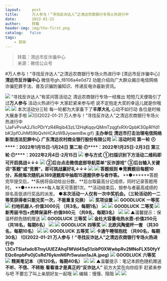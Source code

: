 ```yaml
---
layout:     post
title:      万人参与！“寻找反诈达人”之清远农商银行专场火热进行中
date:       2022-01-21
author:     转载
header-img: img/the-first.png
catalog:   false
tags:
    - 其他
---
```


<blockquote><p>转载：清远市反诈骗中心<br>
来源：微信公众号</p></blockquote>

#万人参与！“寻找反诈达人”之清远农商银行专场火热进行中
[清远市反诈骗中心]
**清远市反诈骗中心**
微信号gh_f8106a4e0d72
功能介绍向广大群众揭示电信网络诈骗犯罪手法、普及识骗防骗知识、传递反电诈最新资讯。

![]({{site.baseurl}}/postimg/3CxTSiafadcic5zyXUfbXLUClzlpaoknCpV4bErPg2kuuS97hoJJbNCtFOVZ9X0j5W26HDaregC5kibiaLGl8CPr9A.gif)
“寻找反诈达人”有奖问答活动之
清远农商银行专场一经推出
短短几天便吸引了过**万人参与**
活动火热进行中
大家赶紧来参与吧
说不定抱走大奖的幸运儿就是你哦
![]({{site.baseurl}}/postimg/3CxTSiafadcic6eZbQMbk3EtoQMS5mgIzG4cb5KmJ0F9jLvwUV3YAaxdlxXNUmmFs20TYZXiapVQ8N2VTbTnWmVVw.gif)
![]({{site.baseurl}}/postimg/3CxTSiafadcic6eZbQMbk3EtoQMS5mgIzGVR93uFHtdZVhKoJbWUHsEgUJZKzfOUs49Rnd1BJD3r29VOibSVYeYhQ.jpeg)
本次活动分三轮
每一轮都为大家备下了**丰厚大礼**
心动不如行动
各位是时候大展身手啦
![]({{site.baseurl}}/postimg/3CxTSiafadc87myUUEZAhqFMVd45q51zibDic9LHpyNYgAGVOiavgvibfv5USRM86B0zr6JrP8xaOibK4OeLIoXlYdSQ.gif)![](2022-01-21
万人参与！“寻找反诈达人”之清远农商银行专场火热进行中\\JaFvPvvA2J1icPDrYzR4Rqib43zL12HqKqqvQMmTzqgfxRXrQpbK3GpRlYd1bK2pfOJhM59bQvhHCAzWBJyowm8w.gif)
**主办单位**
**清远市打击治理电信网络新型违法犯罪中心**
**广东清远农村商业银行股份有限公司**
![]({{site.baseurl}}/postimg/JaFvPvvA2J1icPDrYzR4Rqib43zL12HqKqqvQMmTzqgfxRXrQpbK3GpRlYd1bK2pfOJhM59bQvhHCAzWBJyowm8w.gif)
**活动时间**
**第一轮**
**🕗****：2022年1月15日-1月24日**
**第二轮**
**🕗****：2022年1月25日-2月3日**
**第三轮**
**🕗****：2022年2月4日-2月15日**
![]({{site.baseurl}}/postimg/JaFvPvvA2J1icPDrYzR4Rqib43zL12HqKqqvQMmTzqgfxRXrQpbK3GpRlYd1bK2pfOJhM59bQvhHCAzWBJyowm8w.gif)
**参与方式**
**①扫描识别下方活动二维码即可开启挑战↓↓↓**
![]({{site.baseurl}}/postimg/3CxTSiafadc83YmjITC6A2oaDWMgmI3zbxjI5d13fPibcEecA43ibNDQBOQRKvibIZhlibyFhPdcOD0EaFFOp3Du0fA.png)
**②后台点击微信底部导航菜单“反诈游戏”**
**③后台输入关键词“答题”或“竞赛”，**即可挑战赢好礼↓↓↓
![]({{site.baseurl}}/postimg/3CxTSiafadc9AjVJN7zd3B5uxF536oXibdCUI5Z69E4LK7SymX9Z6rLoJ9wQFtCfURI7ClicxudNBoDegS9Uiamiapw.jpeg)
![]({{site.baseurl}}/postimg/JaFvPvvA2J1icPDrYzR4Rqib43zL12HqKqqvQMmTzqgfxRXrQpbK3GpRlYd1bK2pfOJhM59bQvhHCAzWBJyowm8w.gif)
**答题规则**
●竞赛题目每题10分，系统每次随机从189道题库中**抽取15道题供参与者作答。**
**●******答题完毕提交后，**系统将自动给出分数，**后台取最高分记成绩，同时记录答题用时。
**●********每人每天可答题1次。**活动结束后，按参与者最高成绩的排名高低进行奖品的派发。
**●******本次活动一人**仅有一次中奖机会。****（三轮活动的一二等奖获得者只能兑奖一次，不能重复兑换）**
![]({{site.baseurl}}/postimg/JaFvPvvA2J1icPDrYzR4Rqib43zL12HqKqqvQMmTzqgfxRXrQpbK3GpRlYd1bK2pfOJhM59bQvhHCAzWBJyowm8w.gif)
**奖项设置**
![]({{site.baseurl}}/postimg/JaFvPvvA2J1icPDrYzR4Rqib43zL12HqKq7HxgfWfmqzk8TkGCicDkb5qJZibmZTEPH7J0USlP6R8gMJrQg5ByhgZQ.gif)
**GOODLUCK**
**一等奖**
![]({{site.baseurl}}/postimg/JaFvPvvA2J1icPDrYzR4Rqib43zL12HqKq7HxgfWfmqzk8TkGCicDkb5qJZibmZTEPH7J0USlP6R8gMJrQg5ByhgZQ.gif)
**扫地机器人-价值3000元**
**（共3名，每期1名）**
![]({{site.baseurl}}/postimg/3CxTSiafadc87myUUEZAhqFMVd45q51zibXVLJTf8z7kia4pa8n1TEhkdhIicR9r62MO1qIhAcBKgELFKpZSXzwUmw.jpeg)
![]({{site.baseurl}}/postimg/JaFvPvvA2J1icPDrYzR4Rqib43zL12HqKq7HxgfWfmqzk8TkGCicDkb5qJZibmZTEPH7J0USlP6R8gMJrQg5ByhgZQ.gif)
**GOODLUCK**
**二等奖**
![]({{site.baseurl}}/postimg/JaFvPvvA2J1icPDrYzR4Rqib43zL12HqKq7HxgfWfmqzk8TkGCicDkb5qJZibmZTEPH7J0USlP6R8gMJrQg5ByhgZQ.gif)
**新秀丽书包+虎牌保温杯-价值980元**
**（共9名，每期3名）**
![]({{site.baseurl}}/postimg/3CxTSiafadc87myUUEZAhqFMVd45q51ziboQY4Ld0ctjSiaRglFXUAy6sLTCaS9sQWb3N37iadamVGBjDIOnS4dr2g.jpeg)
![]({{site.baseurl}}/postimg/3CxTSiafadc87myUUEZAhqFMVd45q51zibRB7zqWics0T3A6t3dnRtYibbSBWicEEQ072giascvp4vNOc52rUnwPK8oQ.jpeg)
▲温馨提示：保温杯颜色随机赠送
![]({{site.baseurl}}/postimg/JaFvPvvA2J1icPDrYzR4Rqib43zL12HqKq7HxgfWfmqzk8TkGCicDkb5qJZibmZTEPH7J0USlP6R8gMJrQg5ByhgZQ.gif)
**GOODLUCK**
**三等奖**
![]({{site.baseurl}}/postimg/JaFvPvvA2J1icPDrYzR4Rqib43zL12HqKq7HxgfWfmqzk8TkGCicDkb5qJZibmZTEPH7J0USlP6R8gMJrQg5ByhgZQ.gif)
**金灶大容量电热水壶-价值250元**
**（共18名，每期6名）**
![]({{site.baseurl}}/postimg/3CxTSiafadc87myUUEZAhqFMVd45q51zibic8GUdOFic3jDdQg6hgpYI2bvdjWeAfFA4H8l7lXV9egOSo74iay7X8yA.png)
![]({{site.baseurl}}/postimg/JaFvPvvA2J1icPDrYzR4Rqib43zL12HqKq7HxgfWfmqzk8TkGCicDkb5qJZibmZTEPH7J0USlP6R8gMJrQg5ByhgZQ.gif)
**GOODLUCK**
**四等奖**
![]({{site.baseurl}}/postimg/JaFvPvvA2J1icPDrYzR4Rqib43zL12HqKq7HxgfWfmqzk8TkGCicDkb5qJZibmZTEPH7J0USlP6R8gMJrQg5ByhgZQ.gif)
**北欧风陶瓷杯一套**
**（共30名，每期10名）**
![]({{site.baseurl}}/postimg/3CxTSiafadc87myUUEZAhqFMVd45q51zibicxXNhYq7SLsGicQY48IN1oc743lYv0lia6SbfoHKbkj8skvowFr7mZvA.jpeg)
![]({{site.baseurl}}/postimg/JaFvPvvA2J1icPDrYzR4Rqib43zL12HqKq7HxgfWfmqzk8TkGCicDkb5qJZibmZTEPH7J0USlP6R8gMJrQg5ByhgZQ.gif)
**GOODLUCK**
**五等奖**
![]({{site.baseurl}}/postimg/JaFvPvvA2J1icPDrYzR4Rqib43zL12HqKq7HxgfWfmqzk8TkGCicDkb5qJZibmZTEPH7J0USlP6R8gMJrQg5ByhgZQ.gif)
**卡通午睡毯抱枕**
**（共90名，每期30名）**
**![](2022-01-21
万人参与！“寻找反诈达人”之清远农商银行专场火热进行中\\3CxTSiafadc87myUUEZAhqFMVd45q51zibP0XWwbpRv2MNoFLX50fyYEQc6npbPoOjCsRd76ykmN6Pr5wuian1aJA.jpeg)**
![]({{site.baseurl}}/postimg/JaFvPvvA2J1icPDrYzR4Rqib43zL12HqKq7HxgfWfmqzk8TkGCicDkb5qJZibmZTEPH7J0USlP6R8gMJrQg5ByhgZQ.gif)
**GOODLUCK**
**六等奖**
![]({{site.baseurl}}/postimg/JaFvPvvA2J1icPDrYzR4Rqib43zL12HqKq7HxgfWfmqzk8TkGCicDkb5qJZibmZTEPH7J0USlP6R8gMJrQg5ByhgZQ.gif)
**精美笔记本**
**（共120名，每期40名）**
![]({{site.baseurl}}/postimg/3CxTSiafadc87myUUEZAhqFMVd45q51zibT01cUNBrXGpSaMgWPVbJE4M8NiaLicjAaP4hOCETXEx3w8u3UtBqrNKw.jpeg)
![]({{site.baseurl}}/postimg/3CxTSiafadc87myUUEZAhqFMVd45q51zibzCf2q1HLKB6bVejVNVuQicTSSZpXapIrBy5UIwDMXKyICbZ9QRdQodw.jpeg)
▲温馨提示：笔记本颜色随机赠送
**不听、不信、不转账**
**看看谁才是真正的“**反诈达人**”**
前方大奖在向你招手
赶紧来参与吧
不要忘了叫上亲朋好友一起哦
![]({{site.baseurl}}/postimg/3CxTSiafadc87myUUEZAhqFMVd45q51zibZfYHCibo49oL9ACGqNkW8icemy7tweFnqfYduTSLicfyOPlEgAdkD4IUA.gif)
编辑：慢慢、阻阻
![]({{site.baseurl}}/postimg/SUycX2yckdJ5YVVCpDYl0c5CbMTO3KgBTesbSxe5zKHlm2GQsTWAFTgswCXscN6Y9vuJHFcE77orSK7ClzYOdg.jpeg)
![]({{site.baseurl}}/postimg/3CxTSiafadcic5zyXUfbXLUClzlpaoknCpErldQhhamfG7KH1qHGrr3icT9iaAoE1B4noSO7EewO2k8fys5pMuaoog.gif)
